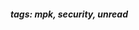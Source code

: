 <!-- Please prefix the notes with the date as in [22/12/2020] -->

##### tags: mpk, security, unread